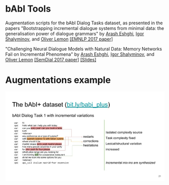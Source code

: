 # bAbI Tools
Augmentation scripts for the bAbI Dialog Tasks dataset, as presented in the papers
"Bootstrapping incremental dialogue systems from minimal data: the
generalisation power of dialogue grammars" by [Arash Eshghi](https://github.com/araesh), [Igor Shalyminov](https://github.com/ishalyminov), and [Oliver Lemon](https://github.com/olemon1) [[EMNLP 2017 paper]](http://aclweb.org/anthology/D17-1236)

"Challenging Neural Dialogue Models with Natural Data: Memory
Networks Fail on Incremental Phenomena" by [Arash Eshghi](https://github.com/araesh), [Igor Shalyminov](https://github.com/ishalyminov), and [Oliver Lemon](https://github.com/olemon1) [[SemDial 2017 paper]](https://arxiv.org/pdf/1709.07840.pdf) [[Slides]](https://drive.google.com/open?id=1QtffONN5I9moe4P1qyZbom8dnnL54H43)

Augmentations example
==

![](babi_plus_demo.jpg)


